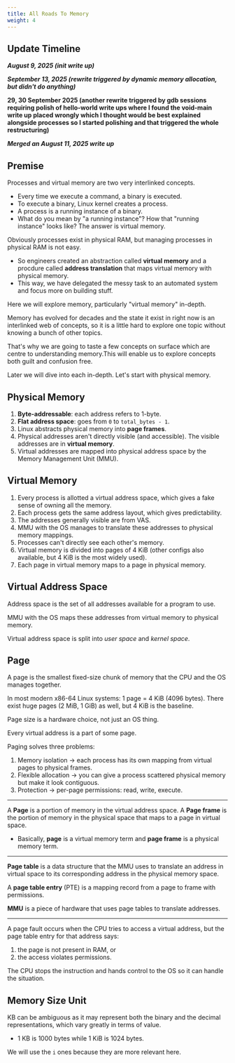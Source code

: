 ```yaml
---
title: All Roads To Memory
weight: 4
---
```


## Update Timeline 

_**August 9, 2025 (init write up)**_

_**September 13, 2025 (rewrite triggered by dynamic memory allocation, but didn't do anything)**_

**29, 30 September 2025 (another rewrite triggered by gdb sessions requiring polish of hello-world write ups where I found the void-main write up placed wrongly which I thought would be best explained alongside processes so I started polishing and that triggered the whole restructuring)**

***Merged an August 11, 2025 write up***

## Premise

Processes and virtual memory are two very interlinked concepts.

- Every time we execute a command, a binary is executed.
- To execute a binary, Linux kernel creates a process.
- A process is a running instance of a binary.
- What do you mean by "a running instance"? How that "running instance" looks like? The answer is virtual memory.

Obviously processes exist in physical RAM, but managing processes in physical RAM is not easy.

- So engineers created an abstraction called **virtual memory** and a procdure called **address translation** that maps virtual memory with physical memory.
- This way, we have delegated the messy task to an automated system and focus more on building stuff.

Here we will explore memory, particularly "virtual memory" in-depth.

Memory has evolved for decades and the state it exist in right now is an interlinked web of concepts, so it is a little hard to explore one topic without knowing a bunch of other topics.

That's why we are going to taste a few concepts on surface which are centre to understanding memory.This will enable us to explore concepts both guilt and confusion free.

Later we will dive into each in-depth. Let's start with physical memory.

## Physical Memory

1. **Byte-addressable**: each address refers to 1-byte.
2. **Flat address space**: goes from `0` to `total_bytes - 1`.
3. Linux abstracts physical memory into **page frames**.
4. Physical addresses aren't directly visible (and accessible). The visible addresses are in **virtual memory**.
5. Virtual addresses are mapped into physical address space by the Memory Management Unit (MMU).

## Virtual Memory

1. Every process is allotted a virtual address space, which gives a fake sense of owning all the memory.
2. Each process gets the same address layout, which gives predictability.
3. The addresses generally visible are from VAS.
4. MMU with the OS manages to translate these addresses to physical memory mappings.
5. Processes can't directly see each other's memory.
6. Virtual memory is divided into pages of 4 KiB (other configs also available, but 4 KiB is the most widely used).
7. Each page in virtual memory maps to a page in physical memory.

## Virtual Address Space

Address space is the set of all addresses available for a program to use.

MMU with the OS maps these addresses from virtual memory to physical memory.

Virtual address space is split into _user space_ and _kernel space_.

## Page

A page is the smallest fixed-size chunk of memory that the CPU and the OS manages together.

In most modern x86-64 Linux systems: 1 page = 4 KiB (4096 bytes). There exist huge pages (2 MiB, 1 GiB) as well, but 4 KiB is the baseline.

Page size is a hardware choice, not just an OS thing.

Every virtual address is a part of some page.

Paging solves three problems:

1. Memory isolation → each process has its own mapping from virtual pages to physical frames.
2. Flexible allocation → you can give a process scattered physical memory but make it look contiguous.
3. Protection → per-page permissions: read, write, execute.

***

A **Page** is a portion of memory in the virtual address space. A **Page frame** is the portion of memory in the physical space that maps to a page in virtual space.

* Basically, **page** is a virtual memory term and **page frame** is a physical memory term.

***

**Page table** is a data structure that the MMU uses to translate an address in virtual space to its corresponding address in the physical memory space.

A **page table entry** (PTE) is a mapping record from a page to frame with permissions.

**MMU** is a piece of hardware that uses page tables to translate addresses.

***

A page fault occurs when the CPU tries to access a virtual address, but the page table entry for that address says:

1. the page is not present in RAM, or
2. the access violates permissions.

The CPU stops the instruction and hands control to the OS so it can handle the situation.

## Memory Size Unit

KB can be ambiguous as it may represent both the binary and the decimal representations, which vary greatly in terms of value.

* 1 KB is 1000 bytes while 1 KiB is 1024 bytes.

We will use the `i` ones because they are more relevant here.